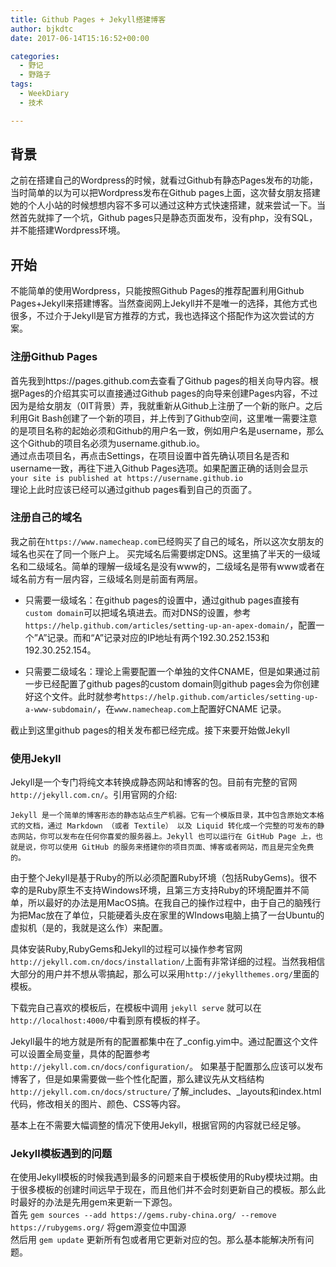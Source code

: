 ```yaml
---
title: Github Pages + Jekyll搭建博客
author: bjkdtc
date: 2017-06-14T15:16:52+00:00

categories:
  - 野记
  - 野路子
tags:
  - WeekDiary
  - 技术

---
```

## 背景

之前在搭建自己的Wordpress的时候，就看过Github有静态Pages发布的功能，当时简单的以为可以把Wordpress发布在Github pages上面，这次替女朋友搭建她的个人小站的时候想想内容不多可以通过这种方式快速搭建，就来尝试一下。当然首先就摔了一个坑，Github pages只是静态页面发布，没有php，没有SQL，并不能搭建Wordpress环境。

## 开始

不能简单的使用Wordpress，只能按照Github Pages的推荐配置利用Github Pages+Jekyll来搭建博客。当然查阅网上Jekyll并不是唯一的选择，其他方式也很多，不过介于Jekyll是官方推荐的方式，我也选择这个搭配作为这次尝试的方案。

### 注册Github Pages

首先我到https://pages.github.com去查看了Github pages的相关向导内容。根据Pages的介绍其实可以直接通过Github pages的向导来创建Pages内容，不过因为是给女朋友（0IT背景）弄，我就重新从Github上注册了一个新的账户。之后利用Git Bash创建了一个新的项目，并上传到了Github空间，这里唯一需要注意的是项目名称的起始必须和Github的用户名一致，例如用户名是username，那么这个Github的项目名必须为username.github.io。  
通过点击项目名，再点击Settings，在项目设置中首先确认项目名是否和username一致，再往下进入Github Pages选项。如果配置正确的话则会显示  
`your site is published at https://username.github.io`  
理论上此时应该已经可以通过github pages看到自己的页面了。

### 注册自己的域名

我之前在`https://www.namecheap.com`已经购买了自己的域名，所以这次女朋友的域名也买在了同一个账户上。 买完域名后需要绑定DNS。这里搞了半天的一级域名和二级域名。简单的理解一级域名是没有www的，二级域名是带有www或者在域名前方有一层内容，三级域名则是前面有两层。

  * 只需要一级域名：在github pages的设置中，通过github pages直接有 `custom domain`可以把域名填进去。而对DNS的设置，参考`https://help.github.com/articles/setting-up-an-apex-domain/`，配置一个&#8221;A&#8221;记录。而和“A”记录对应的IP地址有两个192.30.252.153和192.30.252.154。

  * 只需要二级域名：理论上需要配置一个单独的文件CNAME，但是如果通过前一步已经配置了github pages的custom domain则github pages会为你创建好这个文件。此时就参考`https://help.github.com/articles/setting-up-a-www-subdomain/`，在`www.namecheap.com`上配置好CNAME 记录。

截止到这里github pages的相关发布都已经完成。接下来要开始做Jekyll

### 使用Jekyll

Jekyll是一个专门将纯文本转换成静态网站和博客的包。目前有完整的官网 `http://jekyll.com.cn/`。引用官网的介绍:

`Jekyll 是一个简单的博客形态的静态站点生产机器。它有一个模版目录，其中包含原始文本格式的文档，通过 Markdown （或者 Textile） 以及 Liquid 转化成一个完整的可发布的静态网站，你可以发布在任何你喜爱的服务器上。Jekyll 也可以运行在 GitHub Page 上，也就是说，你可以使用 GitHub 的服务来搭建你的项目页面、博客或者网站，而且是完全免费的。`

由于整个Jekyll是基于Ruby的所以必须配置Ruby环境（包括RubyGems)。很不幸的是Ruby原生不支持Windows环境，且第三方支持Ruby的环境配置并不简单，所以最好的办法是用MacOS搞。在我自己的操作过程中，由于自己的脑残行为把Mac放在了单位，只能硬着头皮在家里的WIndows电脑上搞了一台Ubuntu的虚拟机（是的，我就是这么作）来配置。

具体安装Ruby,RubyGems和Jekyll的过程可以操作参考官网 `http://jekyll.com.cn/docs/installation/`上面有非常详细的过程。当然我相信大部分的用户并不想从零搞起，那么可以采用`http://jekyllthemes.org/`里面的模板。

下载完自己喜欢的模板后，在模板中调用 `jekyll serve` 就可以在 `http://localhost:4000/`中看到原有模板的样子。

Jekyll最牛的地方就是所有的配置都集中在了_config.yim中。通过配置这个文件可以设置全局变量，具体的配置参考 `http://jekyll.com.cn/docs/configuration/`。 如果基于配置那么应该可以发布博客了，但是如果需要做一些个性化配置，那么建议先从文档结构`http://jekyll.com.cn/docs/structure/`了解\_includes、\_layouts和index.html代码，修改相关的图片、颜色、CSS等内容。

基本上在不需要大幅调整的情况下使用Jekyll，根据官网的内容就已经足够。

### Jekyll模板遇到的问题

在使用Jekyll模板的时候我遇到最多的问题来自于模板使用的Ruby模块过期。由于很多模板的创建时间远早于现在，而且他们并不会时刻更新自己的模板。那么此时最好的办法是先用gem来更新一下源包。  
首先 `gem sources --add https://gems.ruby-china.org/ --remove https://rubygems.org/` 将gem源变位中国源  
然后用 `gem update` 更新所有包或者用它更新对应的包。那么基本能解决所有问题。